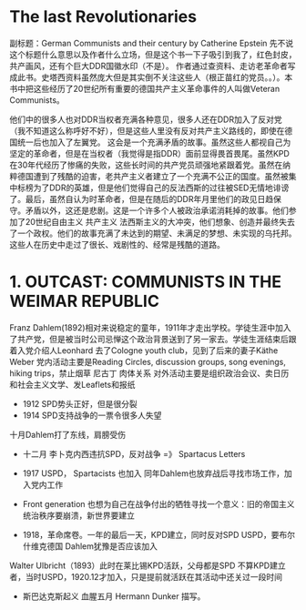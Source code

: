 # The last Revolutionaries
副标题：German Communists and their century
by Catherine Epstein
先不说这个标题什么意思以及作者什么立场，但是这个书一下子吸引到我了，红色封皮，共产画风，还有个巨大DDR国徽水印（不是）。
作者通过查资料、走访老革命者写成此书。史塔西资料虽然庞大但是其实倒不关注这些人（根正苗红的党员。。）。本书中把这些经历了20世纪所有重要的德国共产主义革命事件的人叫做Veteran Communists。

他们中的很多人也对DDR当权者充满各种意见，很多人还在DDR加入了反对党（我不知道这么称呼好不好），但是这些人里没有反对共产主义路线的，即使在德国统一后也加入了左翼党。
这会是一个充满矛盾的故事。虽然这些人都视自己为坚定的革命者，但是在当权者（我觉得是指DDR）面前显得畏首畏尾。虽然KPD在30年代经历了惨痛的失败，这些长时间的共产党员顽强地紧跟着党。虽然在纳粹德国遭到了残酷的迫害，老共产主义者建立了一个充满不公正的国度。虽然被集中标榜为了DDR的英雄，但是他们觉得自己的反法西斯的过往被SED无情地诽谤了。最后，虽然自认为时革命者，但是在随后的DDR年月里他们的政见日趋保守。矛盾以外，这还是悲剧。这是一个许多个人被政治承诺消耗掉的故事。他们参加了20世纪自由主义 共产主义 法西斯主义的大冲突，他们想象、创造并最终失去了一个政权。他们的故事充满了未达到的期望、未满足的梦想、未实现的乌托邦。这些人在历史中走过了很长、戏剧性的、经常是残酷的道路。


# 1. OUTCAST: COMMUNISTS IN THE WEIMAR REPUBLIC
Franz Dahlem(1892)相对来说稳定的童年，1911年才走出学校。学徒生涯中加入了共产党，但是被当时公司忌惮这个政治背景送到了另一家去。学徒生涯结束后跟着入党介绍人Leonhard 去了Cologne youth club，见到了后来的妻子Käthe Weber
党内活动主要是Reading Circles, discussion groups, song evenings, hiking trips，禁止烟草 尼古丁 肉体关系
对外活动主要是组织政治会议、卖日历和社会主义文学、发Leaflets和报纸

- 1912 SPD势头正好，但是很分裂
- 1914 SPD支持战争的一票令很多人失望

十月Dahlem打了东线，肩膀受伤

- 十二月 李卜克内西违抗SPD，反对战争 =》 Spartacus Letters
- 1917 USPD， Spartacists 也加入
同年Dahlem也放弃战后寻找市场工作，加入党内工作

- Front generation 也想为自己在战争付出的牺牲寻找一个意义：旧的帝国主义统治秩序要崩溃，新世界要建立
- 1918，革命席卷。一年的最后一天，KPD建立，同时反对SPD USPD，要布尔什维克德国
Dahlem犹豫是否应该加入

Walter Ulbricht（1893）此时在莱比锡KPD活跃，父母都是SPD
不算KPD建立者，当时USPD，1920.12才加入，只是提前就活跃在其活动中还关过一段时间

- 斯巴达克斯起义  血腥五月
Hermann Dunker 描写。


